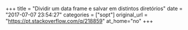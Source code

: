 +++
title = "Dividir um data frame e salvar em distintos diretórios"
date = "2017-07-07 23:54:27"
categories = ["sopt"]
original_url = "https://pt.stackoverflow.com/q/218859"
at_home="no"
+++

